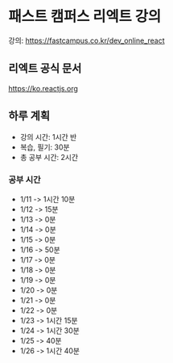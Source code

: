# 패스트 캠퍼스 리엑트 강의

강의: https://fastcampus.co.kr/dev_online_react

## 리엑트 공식 문서

https://ko.reactjs.org

## 하루 계획

- 강의 시간: 1시간 반
- 복습, 필기: 30분
- 총 공부 시간: 2시간

### 공부 시간

- 1/11 -> 1시간 10분
- 1/12 -> 15분
- 1/13 -> 0분
- 1/14 -> 0분
- 1/15 -> 0분
- 1/16 -> 50분
- 1/17 -> 0분
- 1/18 -> 0분
- 1/19 -> 0분
- 1/20 -> 0분
- 1/21 -> 0분
- 1/22 -> 0분
- 1/23 -> 1시간 15분
- 1/24 -> 1시간 30분
- 1/25 -> 40분
- 1/26 -> 1시간 40분
